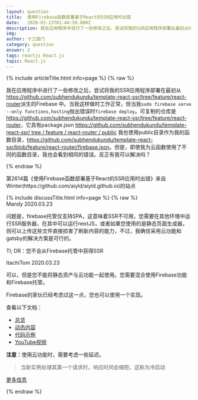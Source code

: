 ```yaml
---
layout: question
title:  使用Firebase函数部署基于React的SSR应用时出错
date:   2020-03-23T01:44:59.000Z
description: 我在应用程序中进行了一些修改之后，尝试将我的SSR应用程序部署在最初从https //github.com/subhendukundu/template-...
img: 
author: 十三西门
category: question
answer: 2
tags: reactjs React.js
topic: React.js
---
```

<div class="article-root">
  <div class="article">
    {% include articleTitle.html info=page %}
    {% raw %}
    <div class="article-content"><p><font style="vertical-align: inherit;"><font style="vertical-align: inherit;">我在应用程序中</font><font style="vertical-align: inherit;">进行了一些修改之后，</font><font style="vertical-align: inherit;">尝试将我的SSR应用程序部署在最初从</font></font><a href="https://github.com/subhendukundu/template-react-ssr/tree/feature/react-router" rel="nofollow noreferrer"><font style="vertical-align: inherit;"><font style="vertical-align: inherit;">https://github.com/subhendukundu/template-react-ssr/tree/feature/react-router</font></font></a><font style="vertical-align: inherit;"><font style="vertical-align: inherit;">派生的Firebase </font><font style="vertical-align: inherit;">中。</font><font style="vertical-align: inherit;">当我这样做时工作正常，但当我</font></font><code>sudo firebase serve --only functions,hosting</code><font style="vertical-align: inherit;"><font style="vertical-align: inherit;">抛出错误时</font></font><code>firebase deploy</code><font style="vertical-align: inherit;"><font style="vertical-align: inherit;">。</font><font style="vertical-align: inherit;">可复制的仓库是</font></font><a href="https://github.com/subhendukundu/template-react-ssr/tree/feature/react-router" rel="nofollow noreferrer"><font style="vertical-align: inherit;"><font style="vertical-align: inherit;">https://github.com/subhendukundu/template-react-ssr/tree/feature/react-router</font></font></a><font style="vertical-align: inherit;"><font style="vertical-align: inherit;">，它具有package.json </font></font><a href="https://github.com/subhendukundu/template-react-ssr/tree/feature/react-router/public" rel="nofollow noreferrer"><font style="vertical-align: inherit;"><font style="vertical-align: inherit;">https://github.com/subhendukundu/template-react-ssr/ tree / feature / react-router / public</font></font></a><font style="vertical-align: inherit;"><font style="vertical-align: inherit;"> 
我也使用public目录作为我的函数目录，</font></font><a href="https://github.com/subhendukundu/template-react-ssr/blob/feature/react-router/firebase.json" rel="nofollow noreferrer"><font style="vertical-align: inherit;"><font style="vertical-align: inherit;">https://github.com/subhendukundu/template-react-ssr/blob/feature/react-router/firebase.json</font></font></a><font style="vertical-align: inherit;"><font style="vertical-align: inherit;">。</font><font style="vertical-align: inherit;">但是，即使我为云函数使用了不同的函数目录，我也会看到相同的错误。</font><font style="vertical-align: inherit;">反正有我可以解决吗？</font></font></p></div>
    {% endraw %}
  </div>
  <p class="winter_mark">第2614篇《使用Firebase函数部署基于React的SSR应用时出错》来自Winter(https://github.com/aiyld/aiyld.github.io)的站点</p>
  <div class="discuss-wrapper">
    {% include discussTitle.html info=page %}
    {% raw %}
    <div class="discuss-item">
        <div class="discuss-parent">
          <div class="discuss-meta">
            <span class="discuss-user">Mandy</span>
            <span class="discuss-time">2020.03.23</span>
          </div>
          <div class="discuss-comment"><p><font style="vertical-align: inherit;"><font style="vertical-align: inherit;">问题是，firebase托管仅支持SPA，这意味着SSR不可用，您需要在其他环境中运行SSR服务器，在其中可以运行nextJS，或者如果您使用的是静态页面生成器，则可以上传这些文件直接损害了刷新内容的能力，不过，我确信采用云功能和gatsby的解决方案是可行的。</font></font></p>

<p><font style="vertical-align: inherit;"><font style="vertical-align: inherit;">Tl; DR：您不会从Firebase托管中获得SSR</font></font></p></div>
        </div></div><div class="discuss-item">
        <div class="discuss-parent">
          <div class="discuss-meta">
            <span class="discuss-user">ItachiTom</span>
            <span class="discuss-time">2020.03.23</span>
          </div>
          <div class="discuss-comment"><p><font style="vertical-align: inherit;"><font style="vertical-align: inherit;">可以，但是您不能将静态资产与云功能一起使用。</font><font style="vertical-align: inherit;">您需要混合使用Firebase功能和Firebase托管。</font></font></p>

<p><font style="vertical-align: inherit;"><font style="vertical-align: inherit;">Firebase的家伙已经考虑过这一点，您也可以使用一个实现。  </font></font></p>

<p><font style="vertical-align: inherit;"><font style="vertical-align: inherit;">查看以下文档： </font></font></p>

<ul>
<li><a href="https://firebase.google.com/docs/hosting/serverless-overview" rel="nofollow noreferrer"><font style="vertical-align: inherit;"><font style="vertical-align: inherit;">总览</font></font></a></li>
<li><a href="https://firebase.google.com/docs/hosting/functions" rel="nofollow noreferrer"><font style="vertical-align: inherit;"><font style="vertical-align: inherit;">动态内容</font></font></a></li>
<li><a href="https://github.com/firebase/functions-samples/tree/Node-8/isomorphic-react-app" rel="nofollow noreferrer"><font style="vertical-align: inherit;"><font style="vertical-align: inherit;">代码示例</font></font></a></li>
<li><a href="https://www.youtube.com/watch?v=82tZAPMHfT4" rel="nofollow noreferrer"><font style="vertical-align: inherit;"><font style="vertical-align: inherit;">YouTube视频</font></font></a></li>
</ul>

<p><strong><font style="vertical-align: inherit;"><font style="vertical-align: inherit;">注意：</font></font></strong><font style="vertical-align: inherit;"><font style="vertical-align: inherit;">使用云功能时，需要考虑一些延迟。</font></font></p>

<blockquote>
  <p><font style="vertical-align: inherit;"><font style="vertical-align: inherit;">当新实例处理其第一个请求时，响应时间会缩短，这称为冷启动</font></font></p>
</blockquote>

<p><a href="https://mikhail.io/serverless/coldstarts/gcp/" rel="nofollow noreferrer"><font style="vertical-align: inherit;"><font style="vertical-align: inherit;">更多信息</font></font></a></p></div>
        </div></div>
    {% endraw %}
  </div>
<div>
